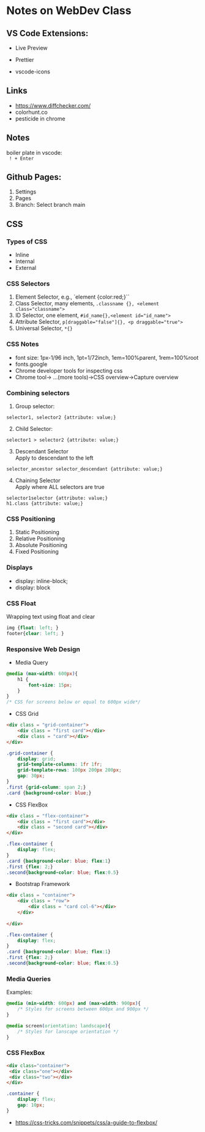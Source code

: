 # Notes on WebDev Class

## VS Code Extensions:

+ Live Preview

+ Prettier

+ vscode-icons

## Links
+ https://www.diffchecker.com/
+ colorhunt.co
+ pesticide in chrome

## Notes
boiler plate in vscode: <br>
` ! + Enter`

## Github Pages:
1. Settings
2. Pages
3. Branch: Select branch main

## CSS
### Types of CSS

+ Inline
+ Internal
+ External

### CSS Selectors

1. Element Selector, e.g., `element {color:red;}``
2. Class Selector, many elements, `.classname {}, <element class="classname">`
3. ID Selector, one element, `#id_name{},<element id="id_name">`
4. Attribute Selector, `p[draggable="false"]{}, <p draggable="true">`
5. Universal Selector, `*{}`

### CSS Notes
+ font size: 1px-1/96 inch, 1pt=1/72inch, 1em=100%parent, 1rem=100%root
+ fonts.google
+ Chrome developer tools for inspecting css
+ Chrome tool-> ...(more tools)->CSS overview->Capture overview

### Combining selectors
1. Group selector:<br>
```
selector1, selector2 {attribute: value;}
```
2. Child Selector:<br>
```
selector1 > selector2 {attribute: value;}
```
3. Descendant Selector <br>
Apply to descendant to the left
```
selector_ancestor selector_descendant {attribute: value;}
```
4. Chaining Selector <br>
Apply where ALL selectors are true
```
selector1selector {attribute: value;}
h1.class {attribute: value;}
```

### CSS Positioning

1. Static Positioning
2. Relative Positioning
3. Absolute Positioning
4. Fixed Positioning

### Displays
+ display: inline-block;
+ display: block

### CSS Float

Wrapping text using float and clear
```css
img {float: left; }
footer{clear: left; }
```
### Responsive Web Design
+ Media Query
```css
@media (max-width: 600px){
    h1 {
        font-size: 15px;
    }
}
/* CSS for screens below or equal to 600px wide*/
```

+ CSS Grid
```html
<div class = "grid-container">
    <div class = "first card"></div>
    <div class = "card"></div>
</div>
```
```css
.grid-container {
    display: grid;
    grid-template-columns: 1fr 1fr;
    grid-template-rows: 100px 200px 200px;
    gap: 30px;
}
.first {grid-column: span 2;}
.card {background-color: blue;}

```
+ CSS FlexBox

```html
<div class = "flex-container">
    <div class = "first card"></div>
    <div class = "second card"></div>
</div>
```
```css
.flex-container {
    display: flex;
}
.card {background-color: blue; flex:1}
.first {flex: 2;}
.second{background-color: blue; flex:0.5}
```
+ Bootstrap Framework
```html
<div class = "container">
    <div class = "row">
        <div class = "card col-6"></div>
    </div>
    
</div>
```
```css
.flex-container {
    display: flex;
}
.card {background-color: blue; flex:1}
.first {flex: 2;}
.second{background-color: blue; flex:0.5}
```

### Media Queries
Examples:
```css
@media (min-width: 600px) and (max-width: 900px){
    /* Styles for screens between 600px and 900px */
}
```
```css
@media screen(orientation: landscape){
    /* Styles for lanscape orientation */
}
```

### CSS FlexBox
```html
<div class="container">
 <div class="one"></div>
 <div class="two"></div>
</div>
```
```css
.container {
    display: flex;
    gap: 10px;
}
```

+ https://css-tricks.com/snippets/css/a-guide-to-flexbox/